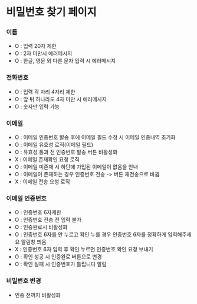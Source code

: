 # 비밀번호 찾기 페이지

### 이름

- O : 입력 20자 제한
- O : 2자 미만시 에러메시지
- O : 한글, 영문 외 다른 문자 입력 시 에러메시지

### 전화번호

- O : 입력 각 자리 4자리 제한
- O : 앞 뒤 하나라도 4자 미만 시 에러메시지
- O : 숫자만 입력 가능

### 이메일

- O : 이메일 인증번호 발송 후에 이메일 필드 수정 시 이메일 인증내역 초기화
- O : 이메일 유효성 로직(이메일 필드)
- O : 유효성 통과 전 인증번호 발송 버튼 비활성화
- X : 이메일 존재확인 요청 로직
- O : 이메일 미존재 시 하단에 가입된 이메일이 없음을 안내
- O : 이메일이 존재하는 경우 인증번호 전송 -> 버튼 재전송으로 바뀜
- X : 이메일 전송 요청 로직

### 이메일 인증번호

- O : 인증번호 6자제한
- O : 인증번호 전송 전 입력 불가
- O : 인증완료시 비활성화
- O : 인증번호 6자를 안 누르고 확인 누를 경우 인증번호 6자를 정확하게 입력해주세요 알림창 띄움
- X : 인증번호 6자 입력 후 확인 누르면 인증번호 확인 요청 보내기
- O : 확인 성공 시 인증완료 버튼으로 변경
- O : 확인 실패 시 인증번호가 틀립니다 알림

### 비밀번호 변경

- 인증 전까지 비활성화
